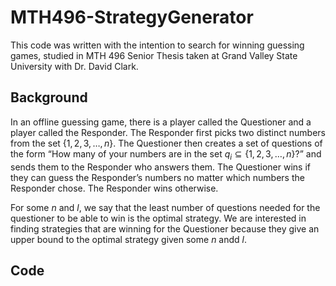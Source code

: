 # MTH496-StrategyGenerator
This code was written with the intention to search for winning guessing games, studied in MTH 496 Senior Thesis taken at Grand Valley State University with Dr. David Clark.

## Background
In an offline guessing game, there is a player called the Questioner and a player called the Responder. The Responder first picks two distinct numbers from the set $`\{1, 2, 3, \dots, n\}`$. The Questioner then creates a set of questions of the form “How many of your numbers are in the set $`q_i \subseteq \{1, 2, 3, \dots, n\}`$?” and sends them to the Responder who answers them. The Questioner wins if they can guess the Responder’s numbers no matter which numbers the Responder chose. The Responder wins otherwise.

For some $n$ and $l$, we say that the least number of questions needed for the questioner to be able to win is the optimal strategy. We are interested in finding strategies that are winning for the Questioner because they give an upper bound to the optimal strategy given some $n$ andd $l$.

## Code
